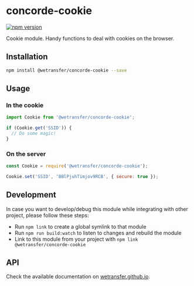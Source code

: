 # concorde-cookie
[![npm version](https://badge.fury.io/js/%40wetransfer%2Fconcorde-cookie.svg)](https://badge.fury.io/js/%40wetransfer%2Fconcorde-cookie)

Cookie module. Handy functions to deal with cookies on the browser.

## Installation

```sh
npm install @wetransfer/concorde-cookie --save
```

## Usage

### In the cookie

```js
import Cookie from '@wetransfer/concorde-cookie';

if (Cookie.get('SSID')) {
  // Do some magic!
}
```

### On the server

```js
const Cookie = require('@wetransfer/concorde-cookie');

Cookie.set('SSID', 'BBlPjuhTimjov9RCB', { secure: true });
```

## Development

In case you want to develop/debug this module while integrating with other project, please follow these steps:

* Run `npm link` to create a global symlink to that module
* Run `npm run build:watch` to listen to changes and rebuild the module
* Link to this module from your project with `npm link @wetransfer/concorde-cookie`

## API

Check the available documentation on [wetransfer.github.io](https://wetransfer.github.io/concorde.js/module-Cookie.html).
